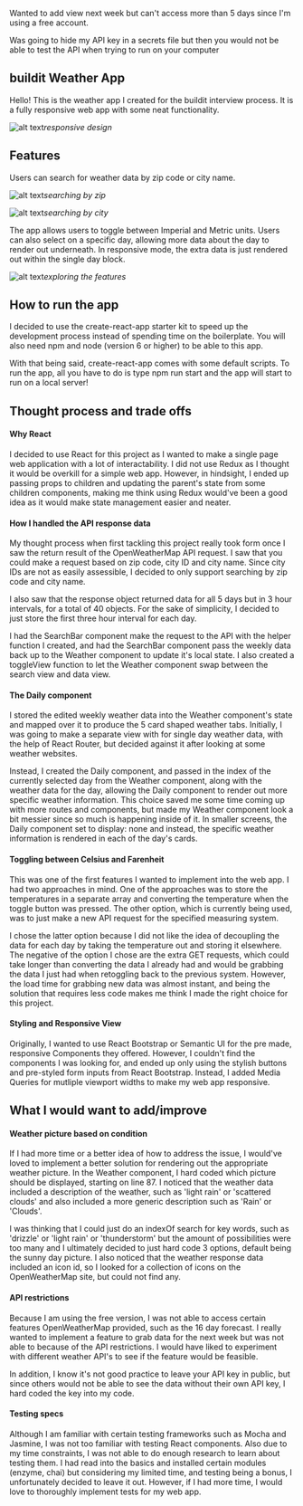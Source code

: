 Wanted to add view next week but can't access more than 5 days since I'm using a free account.

Was going to hide my API key in a secrets file but then you would not be able to test the API when trying to run on your computer

## buildit Weather App

Hello! This is the weather app I created for the buildit interview process. It is a fully responsive web app with some neat functionality.

![alt text](./public/responsive.gif)_responsive design_

## Features

Users can search for weather data by zip code or city name.

![alt text](./public/searchbyzip.gif)_searching by zip_

![alt text](./public/searchbycity.gif)_searching by city_

The app allows users to toggle between Imperial and Metric units. Users can also select on a specific day, allowing more data about the day to render out underneath. In responsive mode, the extra data is just rendered out within the single day block.

![alt text](./public/features.gif)_exploring the features_

## How to run the app

I decided to use the create-react-app starter kit to speed up the development process instead of spending time on the boilerplate. You will also need npm and node (version 6 or higher) to be able to this app.

With that being said, create-react-app comes with some default scripts. To run the app, all you have to do is type npm run start and the app will start to run on a local server!

## Thought process and trade offs

#### Why React

I decided to use React for this project as I wanted to make a single page web application with a lot of interactability. I did not use Redux as I thought it would be overkill for a simple web app. However, in hindsight, I ended up passing props to children and updating the parent's state from some children components, making me think using Redux would've been a good idea as it would make state management easier and neater.

#### How I handled the API response data

My thought process when first tackling this project really took form once I saw the return result of the OpenWeatherMap API request. I saw that you could make a request based on zip code, city ID and city name. Since city IDs are not as easily assessible, I decided to only support searching by zip code and city name.

I also saw that the response object returned data for all 5 days but in 3 hour intervals, for a total of 40 objects. For the sake of simplicity, I decided to just store the first three hour interval for each day.

I had the SearchBar component make the request to the API with the helper function I created, and had the SearchBar component pass the weekly data back up to the Weather component to update it's local state. I also created a toggleView function to let the Weather component swap between the search view and data view.

#### The Daily component

I stored the edited weekly weather data into the Weather component's state and mapped over it to produce the 5 card shaped weather tabs. Initially, I was going to make a separate view with for single day weather data, with the help of React Router, but decided against it after looking at some weather websites.

Instead, I created the Daily component, and passed in the index of the currently selected day from the Weather component, along with the weather data for the day, allowing the Daily component to render out more specific weather information. This choice saved me some time coming up with more routes and components, but made my Weather component look a bit messier since so much is happening inside of it. In smaller screens, the Daily component set to display: none and instead, the specific weather information is rendered in each of the day's cards.

#### Toggling between Celsius and Farenheit

This was one of the first features I wanted to implement into the web app. I had two approaches in mind. One of the approaches was to store the temperatures in a separate array and converting the temperature when the toggle button was pressed. The other option, which is currently being used, was to just make a new API request for the specified measuring system.

I chose the latter option because I did not like the idea of decoupling the data for each day by taking the temperature out and storing it elsewhere. The negative of the option I chose are the extra GET requests, which could take longer than converting the data I already had and would be grabbing the data I just had when retoggling back to the previous system. However, the load time for grabbing new data was almost instant, and being the solution that requires less code makes me think I made the right choice for this project.

#### Styling and Responsive View

Originally, I wanted to use React Bootstrap or Semantic UI for the pre made, responsive Components they offered. However, I couldn't find the components I was looking for, and ended up only using the stylish buttons and pre-styled form inputs from React Bootstrap. Instead, I added Media Queries for mutliple viewport widths to make my web app responsive.

## What I would want to add/improve

#### Weather picture based on condition

If I had more time or a better idea of how to address the issue, I would've loved to implement a better solution for rendering out the appropriate weather picture. In the Weather component, I hard coded which picture should be displayed, starting on line 87. I noticed that the weather data included a description of the weather, such as 'light rain' or 'scattered clouds' and also included a more generic description such as 'Rain' or 'Clouds'.

I was thinking that I could just do an indexOf search for key words, such as 'drizzle' or 'light rain' or 'thunderstorm' but the amount of possibilities were too many and I ultimately decided to just hard code 3 options, default being the sunny day picture. I also noticed that the weather response data included an icon id, so I looked for a collection of icons on the OpenWeatherMap site, but could not find any.

#### API restrictions

Because I am using the free version, I was not able to access certain features OpenWeatherMap provided, such as the 16 day forecast. I really wanted to implement a feature to grab data for the next week but was not able to because of the API restrictions. I would have liked to experiment with different weather API's to see if the feature would be feasible.

In addition, I know it's not good practice to leave your API key in public, but since others would not be able to see the data without their own API key, I hard coded the key into my code.

#### Testing specs

Although I am familiar with certain testing frameworks such as Mocha and Jasmine, I was not too familiar with testing React components. Also due to my time constraints, I was not able to do enough research to learn about testing them. I had read into the basics and installed certain modules (enzyme, chai) but considering my limited time, and testing being a bonus, I unfortunately decided to leave it out. However, if I had more time, I would love to thoroughly implement tests for my web app.
